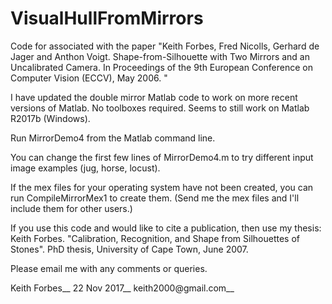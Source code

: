 # VisualHullFromMirrors
Code for  associated with the paper "Keith Forbes, Fred Nicolls, Gerhard de Jager and Anthon Voigt. Shape-from-Silhouette with Two Mirrors and an Uncalibrated Camera. In Proceedings of the 9th European Conference on Computer Vision (ECCV), May 2006. "

I have updated the double mirror Matlab code to work on more recent versions of Matlab. No toolboxes required. Seems to still work on Matlab R2017b (Windows).

Run MirrorDemo4 from the Matlab command line.

You can change the first few lines of MirrorDemo4.m to try different input image examples (jug, horse, locust).

If the mex files for your operating system have not been created, you can run CompileMirrorMex1 to create them. (Send me the mex files and I'll include them for other users.)

If you use this code and would like to cite a publication, then use my thesis:
Keith Forbes. "Calibration, Recognition, and Shape from Silhouettes of Stones". PhD thesis, University of Cape Town, June 2007. 

Please email me with any comments or queries.

Keith Forbes__
22 Nov 2017__
keith2000@gmail.com__

